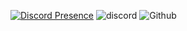 [![Discord Presence](https://lanyard.cnrad.dev/api/846381470406148116)](https://discord.com/users/846381470406148116)
![discord](https://img.discord.dog/846381470406148116?font=rubik&bar1=272727&bar2=18191c&edgeRoundness=17&gradientOpacity=4&width=900)
![Github](https://presence.im/api/github/user/Auuddy?bg=282e33&text=fff&stats_text=c9c9c)
